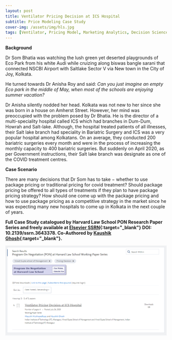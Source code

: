 ```yaml
---
layout: post
title: Ventilator Pricing Decision at ICS Hospital
subtitle: Price Modeling Case Study
cover-img: /assets/img/hls.jpg
tags: [Ventilator, Pricing Model, Marketing Analytics, Decision Science]
---
```


**Background**

Dr Som Bhatia was watching the lush green yet deserted playgrounds of Eco Park from his white Audi while cruizing along biswas bangle sarani that connected NSCBI Airport with Saltlake Sector V via New town in the City of Joy, Kolkata. 

He turned towards Dr Anisha Roy and said: *Can you just imagine an empty Eco park in the middle of May, when most of the schools are enjoying summer vacation?* 

Dr Anisha silently nodded her head. Kolkata was not new to her since she was born in a house on Amherst Street. However, her mind was preoccupied with the problem posed by Dr Bhatia. He is the director of a multi-speciality hospital called ICS which had branches in Dum-Dum, Howrah and Salt-lake. Although, the hospital treated patients of all illnesses, their Salt lake branch had speciality in Bariatric Surgery and ICS was a very popular hospital among Kolkatans. On an average, they conducted 200 bariatric surgeries every month and were in the process of increasing the monthly capacity to 400 bariatric surgeries. But suddenly on April 2020, as per Government instructions, their Salt lake branch was designate as one of the COVID treatment centres.

**Case Scenario**

There are many decisions that Dr Som has to take − whether to use package pricing or traditional pricing for covid treatment? Should package pricing be offered to all types of treatments if they plan to have package pricing strategy? How should one come up with the package pricing and how to use package pricing as a competitive strategy in the market since he was expecting many new hospitals to come up in Kolkata in the next couple of years.


**Full Case Study catalogued by Harvard Law School PON Research Paper Series and freely available at [Elsevier SSRN](https://papers.ssrn.com/sol3/papers.cfm?abstract_id=3643378){:target="_blank"} DOI: 10.2139/ssrn.3643378. Co-Authored by [Kaushik Ghosh](https://papers.ssrn.com/sol3/cf_dev/AbsByAuth.cfm?per_id=4021364){:target="_blank"}.**

![](/assets/img/Harvard_pricingcase.PNG)
